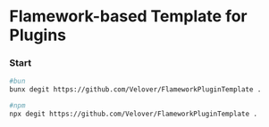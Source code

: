 # Flamework-based Template for Plugins

### Start
```bash
#bun
bunx degit https://github.com/Velover/FlameworkPluginTemplate .

#npm
npx degit https://github.com/Velover/FlameworkPluginTemplate .
```
